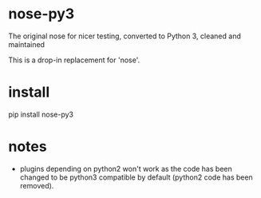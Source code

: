 # nose-py3
The original nose for nicer testing, converted to Python 3, cleaned and maintained

This is a drop-in replacement for 'nose'.

# install
pip install nose-py3

# notes
* plugins depending on python2 won't work as the code has been changed to be python3 compatible by default (python2 code has been removed).
